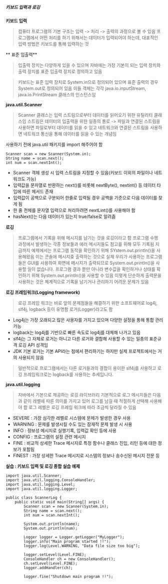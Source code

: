 ##### 키보드 입력과 로깅

**키보드 입력**

> 컴퓨터 프로그램의 기본 구조는 입력 -> 처리 -> 출력의 과정으로 볼 수 있음
> 프로그램에서 어떤 처리를 하기 위해서는 데이터가 입력되어야 하는데, 대표적인 입력 방법은 키보드를 통해 입력하는 것


** 표준 입출력**

> 입출력 장치는 다양하게 있을 수 있으며 자바에는 가장 기본이 되는 입력 장치와 출력 장치를 표준 입출력 장치로 정의하고 있음

> 키보드는 표준 입력 장치로 System.in으로 정의되어 있으며 표준 출력의 경우 System.out로 정의되어 있음
> 이들 객체는 각각 java.io.inputStream, java.io.PrintStream 클래스의 인스턴스임


**java.util.Scanner**

> Scanner 클래스는 입력 스트림으로부터  데이터를 읽어오기 위한 유틸리티 클래스임
> 스트림은 데이터의 입출력을 위한 일종의 통로 -> 파일과 연결된 스트림을 사용하면 파일로부터 데이터를 읽을 수 있고 네트워크와 연결된 스트림을 사용하면 네트워크 통신을 통해 데이터를 읽을 수 있는 개념임

사용하기 전에 java.util 패키지를 import 해주어야 함

    Scanner scan = new Scanner(System.in);
    String name = scan.next();
    int num = scan.nextInt();

- Scanner 객체 생성 시 입력 스트림을 지정할 수 있음(키보드 이외의 파일이나 네트워크도 가능)
- 입력값을 문자열로 반환하는 next()를 비롯해 nextByte(), nextint() 등 데이터 타입에 따른 메서드 존재
- 입력값이 공백으로 구분되어 한줄로 입력될 경우 공백을 기준으로 다음 데이터를 찾게 됨
- 한 줄 전체를 문자열 입력으로 처리하려면 nextLint()를 사용해야 함
- hasNext()는 다음 데이터가 있는지 true/false로 알려줌

**로깅**

> 프로그램에서 기록을 위해 메시지를 남기는 것을 로깅이라고 함
> 프로그램 수행 과정에서 발생하는 각종 정보들과 에러 메시지들도 참고를 위해 모두 기록됨
> 지금까지 예제에서는 프로그램 동작을 확인하기 위해 SYstem.out.println()을 사용해왔음
> 이는 콘솔에 메시지즞 출력하는 것으로 실제 우리가 사용하는 프로그램들은 GUI를 사용하여 화면에 메시지가 출력되므로 System.out.println()을 사용할 일이 없습니다.
> 프로그램 결과 뿐만 아니라 변수값을 확인하거나 상태를 확인하기 위해 System.out.println()을 사용할 수 있음
> 이렇게 단순하게 출력문을 사용하는 것은 체계적으로 기록을 남기거나 관리하기 어려운 문제가 있음

**로깅 프레임워크(Logging framework)**

> 로깅 프레임 워크는 바로 앞의 문제점들을 해결하기 위한 소프트웨어로 log4j, slf4j, logback 등이 유명함
> 로거(Logger)라고도 함

- Log4j는 가장 오래되고 많은 사용자를 가지고 있으며 다양한 설정을 통해 통합 관리 가능
- logback는 log4j를 기반으로 빠른 속도로 log4j를 대체해 나가고 있음
- slf4j는 그 자체로 로거는 아니고 다른 로거와 결합해 사용할 수 있는 일종의 표준규격 로깅 API 성격임
- JDK 기본 로거는 기본 API라는 점에서 편리하기는 하지만 실제 프로젝트에서는 거의 사용되지 않음

> 일반적으로 프로그램에서는 다른 로거들과의 결합이 용이한 slf4j를 사용하고 로깅 프레임워크로는 logback를 사용하는 추세입니다.



**java.util.logging**

> 자바에서 기본으로 제공하는 로깅 라이브러리
> 기본적으로 로그 메시지들은 다음과 같이 레벨에 따른 의미를 가지고 있어 로그를 남길 때 적절하게 선택해 사용해야 함
> 로그 레벨은 로깅 프레임 워크에 따라 조금씩 달라질 수 있음

- SEVERE : 가장 심각한 레벨로 시스템에 문제가 발생한 경우 사용
- WARNING : 문제를 발생시킬 수도 있는 잠재적 문제 발생 시 사용
- INFO : 정보성 메시지로 실행기록, 입력값 확인 등에 사용
- CONFIG : 프로그램의 설정 관련 메시지
- FINE : 비교적 상세한 Trace 메시지로 특정 함수나 클래스 진입, 리턴 등에 대한 정보가 포함됨
- FINEST : 가장 상세한 Trace 메시지로 시스템의 정보나 송수신된 메시지 전문 등


**실습 : 키보드 입력 및 로깅 종합 실습 예제**

    import java.util.Scanner;
    import java.util.logging.ConsoleHandler;
    import java.util.logging.Level;
    import java.util.logging.Logger;
    
    public class ScannerLog {
	    public static void main(String[] args) {
		    Scanner scan = new Scanner(System.in);
		    String name = scan.next();
		    int num = scan.nextInt();

		    System.out.println(name);
		    System.out.println(num);
		    
		    Logger logger = Logger.getLogger("MyLogger");
		    logger.info("Main program started !!");
		    logger.log(Level.WARNING, "Data file size too big");
		    
		    logger.setLevel(Level.FINE);
		    ConsoleHandler ch = new ConsoleHandler();
		    ch.setLevel(Level.FINE);
		    logger.addHandler(ch);
		    
		    logger.fine("Shutdown main program !!");
